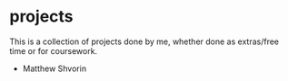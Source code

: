 # projects
This is a collection of projects done by me, whether done as extras/free time or for coursework.
 - Matthew Shvorin
